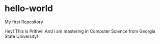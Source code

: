 # hello-world
My first Repository

Hey! This is Prithvi! And i am mastering in Computer Science from Georgia State University!
